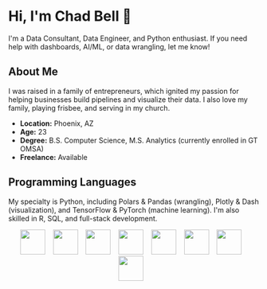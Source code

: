 # Hi, I'm Chad Bell 👋

I'm a Data Consultant, Data Engineer, and Python enthusiast. If you need help with dashboards, AI/ML, or data wrangling, let me know!

## About Me

I was raised in a family of entrepreneurs, which ignited my passion for helping businesses build pipelines and visualize their data. I also love my family, playing frisbee, and serving in my church.

- **Location:** Phoenix, AZ
- **Age:** 23
- **Degree:** B.S. Computer Science, M.S. Analytics (currently enrolled in GT OMSA)
- **Freelance:** Available

## Programming Languages

My specialty is Python, including Polars & Pandas (wrangling), Plotly & Dash (visualization), and TensorFlow & PyTorch (machine learning). I'm also skilled in R, SQL, and full-stack development.


<div align = 'center' >
<img src="https://cdn.jsdelivr.net/gh/devicons/devicon@latest/icons/python/python-original-wordmark.svg" height="50" width="50" > &nbsp;&nbsp;
<img src="https://cdn.jsdelivr.net/gh/devicons/devicon@latest/icons/apachespark/apachespark-original-wordmark.svg" height="50" width="50" > &nbsp;&nbsp;
<img src="https://cdn.jsdelivr.net/gh/devicons/devicon@latest/icons/pandas/pandas-original-wordmark.svg" height="50" width="50" > &nbsp;&nbsp;
<img src="https://cdn.jsdelivr.net/gh/devicons/devicon@latest/icons/plotly/plotly-original-wordmark.svg" height="50" width="50" > &nbsp;&nbsp;
<img src="https://cdn.jsdelivr.net/gh/devicons/devicon@latest/icons/streamlit/streamlit-original-wordmark.svg" height="50" width="50" > &nbsp;&nbsp;
<img src="https://cdn.jsdelivr.net/gh/devicons/devicon@latest/icons/r/r-original.svg" height="50" width="50" > &nbsp;&nbsp;
<img src="https://cdn.jsdelivr.net/gh/devicons/devicon@latest/icons/nextjs/nextjs-original.svg" height="50" width="50" > &nbsp;&nbsp;
<img src="https://cdn.jsdelivr.net/gh/devicons/devicon@latest/icons/azuresqldatabase/azuresqldatabase-original.svg" height="50" width="50" > &nbsp;&nbsp;
          
          
</div>
